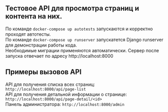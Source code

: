 Teстовое API для просмотра страниц и контента на них.
---  
По команде `docker-compose up autotests` запускаются и корректно проходят автотесты.  
По команде `docker-compose up runserver` запускатется Django runserver для демонстрации работы кода.  
Необходимые миграции применяются автоматически.
Сервер после запуска отвечает по адресу http://localhost:8000  

Примеры вызовов API  
---
API для получения списка всех страниц: `http://localhost:8000/api/page-list`  
API для получения детальной информации о странице: `http://localhost:8000/api/page-detail/<id>`  
Панель администратора: `http://localhost:8000/admin`
